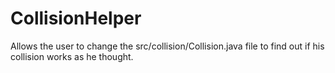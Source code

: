 CollisionHelper
===============

Allows the user to change the src/collision/Collision.java file to find out if his collision works as he thought.
